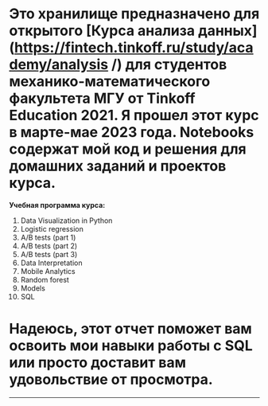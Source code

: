 # Это хранилище предназначено для открытого [Курса анализа данных](https://fintech.tinkoff.ru/study/academy/analysis /) для студентов механико-математического факультета МГУ от Tinkoff Education 2021. Я прошел этот курс в марте-мае 2023 года. Notebooks содержат мой код и решения для домашних заданий и проектов курса.



**Учебная программа курса:**  

1. Data Visualization in Python   
2. Logistic regression   
3. A/B tests (part 1)  
4. A/B tests (part 2)  
5. A/B tests (part 3)  
6. Data Interpretation  
7. Mobile Analytics
8. Random forest
9. Models    
10. SQL  


  
# Надеюсь, этот отчет поможет вам освоить мои навыки работы с SQL или просто доставит вам удовольствие от просмотра.



------------------------------------------------------------------------------------------------------------------------------------
